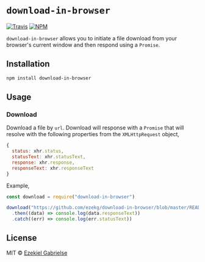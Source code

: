 # `download-in-browser`
[![Travis](https://img.shields.io/travis/ezekg/download-in-browser.svg?style=flat-square)](https://travis-ci.org/ezekg/download-in-browser)
[![NPM](https://img.shields.io/npm/v/download-in-browser.svg?style=flat-square)](https://www.npmjs.com/package/download-in-browser)

`download-in-browser` allows you to initiate a file download from your
browser's current window and then respond using a `Promise`.

## Installation
```bash
npm install download-in-browser
```

## Usage

### Download
Download a file by `url`. Download will response with a `Promise` that will resolve
with the following properties from the `XMLHttpRequest` object,
```javascript
{
  status: xhr.status,
  statusText: xhr.statusText,
  response: xhr.response,
  responseText: xhr.responseText
}
```

Example,
```javascript
const download = require("download-in-browser")

download("https://github.com/ezekg/download-in-browser/blob/master/README.md")
  .then((data) => console.log(data.responseText))
  .catch((err) => console.log(err.statusText))
```

## License
MIT © [Ezekiel Gabrielse](https://github.com/ezekg)

